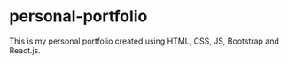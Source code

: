 # personal-portfolio
This is my personal portfolio created using HTML, CSS, JS, Bootstrap and React.js.
